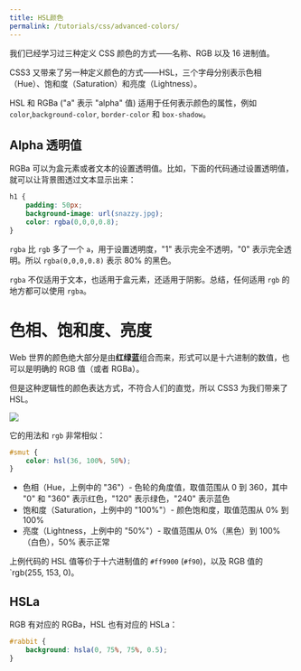 ```yaml
---
title: HSL颜色
permalink: /tutorials/css/advanced-colors/
---
```


我们已经学习过三种定义 CSS 颜色的方式——名称、RGB 以及 16 进制值。

CSS3 又带来了另一种定义颜色的方式——HSL，三个字母分别表示色相（Hue）、饱和度（Saturation）和亮度（Lightness）。

HSL 和 RGBa ("a" 表示 "alpha" 值) 适用于任何表示颜色的属性，例如 `color`,`background-color`, `border-color` 和 `box-shadow`。

## Alpha 透明值

RGBa 可以为盒元素或者文本的设置透明值。比如，下面的代码通过设置透明值，就可以让背景图透过文本显示出来：

```css
h1 {
    padding: 50px;
    background-image: url(snazzy.jpg);
    color: rgba(0,0,0,0.8);
}
```

`rgba` 比 `rgb` 多了一个 `a`，用于设置透明度，"1" 表示完全不透明，"0" 表示完全透明。所以 `rgba(0,0,0,0.8)` 表示 80% 的黑色。

`rgba` 不仅适用于文本，也适用于盒元素，还适用于阴影。总结，任何适用 `rgb` 的地方都可以使用 `rgba`。

# 色相、饱和度、亮度

Web 世界的颜色绝大部分是由**红绿蓝**组合而来，形式可以是十六进制的数值，也可以是明确的 RGB 值（或者 RGBa）。

但是这种逻辑性的颜色表达方式，不符合人们的直觉，所以 CSS3 为我们带来了 HSL。

![](https://www.2020mag.com/CMSImagesContent/2014/9/Hue-Saturation-Brightness-pic.png)

它的用法和 `rgb` 非常相似：

```css
#smut { 
    color: hsl(36, 100%, 50%);
}
```

* 色相（Hue，上例中的 "36"）- 色轮的角度值，取值范围从 0 到 360，其中 "0" 和 "360" 表示红色，"120" 表示绿色，"240" 表示蓝色
* 饱和度（Saturation，上例中的 "100%"）- 颜色饱和度，取值范围从 0% 到 100%
* 亮度（Lightness，上例中的 "50%"）- 取值范围从 0%（黑色）到 100%（白色），50% 表示正常

上例代码的 HSL 值等价于十六进制值的 `#ff9900` (`#f90`)，以及 RGB 值的 `rgb(255, 153, 0)。

## HSLa

RGB 有对应的 RGBa，HSL 也有对应的 HSLa：

```css
#rabbit { 
    background: hsla(0, 75%, 75%, 0.5);
}
```

